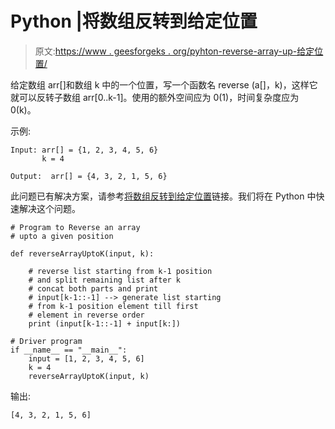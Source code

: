 # Python |将数组反转到给定位置

> 原文:[https://www . geesforgeks . org/pyhton-reverse-array-up-给定位置/](https://www.geeksforgeeks.org/pyhton-reverse-array-upto-given-position/)

给定数组 arr[]和数组 k 中的一个位置，写一个函数名 reverse (a[]，k)，这样它就可以反转子数组 arr[0..k-1]。使用的额外空间应为 0(1)，时间复杂度应为 0(k)。

示例:

```
Input: arr[] = {1, 2, 3, 4, 5, 6}
       k = 4

Output:  arr[] = {4, 3, 2, 1, 5, 6} 

```

此问题已有解决方案，请参考[将数组反转到给定位置](https://www.geeksforgeeks.org/reverse-an-array-upto-a-given-position/)链接。我们将在 Python 中快速解决这个问题。

```
# Program to Reverse an array 
# upto a given position 

def reverseArrayUptoK(input, k):

    # reverse list starting from k-1 position 
    # and split remaining list after k
    # concat both parts and print
    # input[k-1::-1] --> generate list starting
    # from k-1 position element till first 
    # element in reverse order
    print (input[k-1::-1] + input[k:])

# Driver program
if __name__ == "__main__":
    input = [1, 2, 3, 4, 5, 6]
    k = 4
    reverseArrayUptoK(input, k)
```

输出:

```
[4, 3, 2, 1, 5, 6]

```